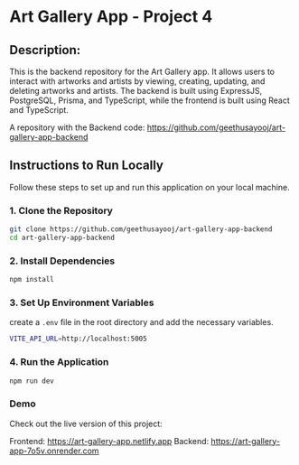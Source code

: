 # Art Gallery App - Project 4

## Description:
This is the backend repository for the Art Gallery app. It allows users to interact with artworks and artists by viewing, creating, updating, and deleting artworks and artists. The backend is built using ExpressJS, PostgreSQL, Prisma, and TypeScript, while the frontend is built using React and TypeScript.

A repository with the Backend code: https://github.com/geethusayooj/art-gallery-app-backend

## Instructions to Run Locally

Follow these steps to set up and run this application on your local machine.
### 1. Clone the Repository
```bash
git clone https://github.com/geethusayooj/art-gallery-app-backend
cd art-gallery-app-backend
```
### 2. Install Dependencies
```bash
npm install
```
### 3. Set Up Environment Variables
create a `.env` file in the root directory and add the necessary variables.
```bash
VITE_API_URL=http://localhost:5005
```
### 4. Run the Application

```bash
npm run dev
```
### Demo
Check out the live version of this project:

Frontend: https://art-gallery-app.netlify.app
Backend: https://art-gallery-app-7o5v.onrender.com